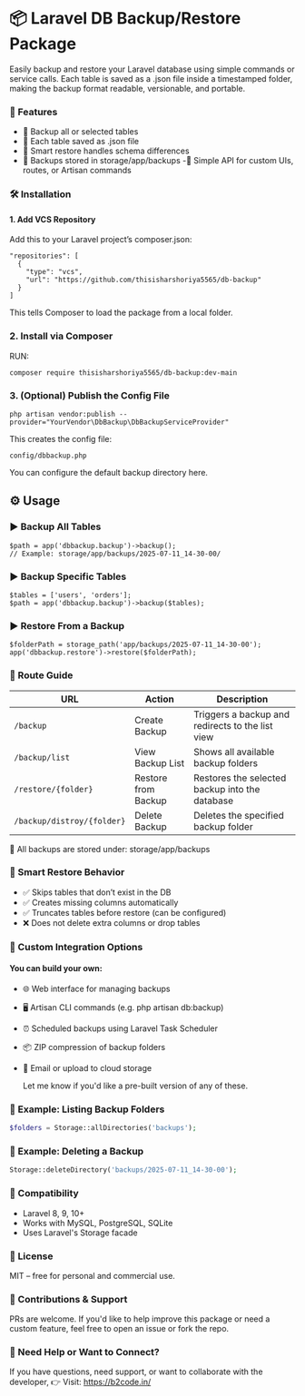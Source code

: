 # 📦 Laravel DB Backup/Restore Package
Easily backup and restore your Laravel database using simple commands or service calls. Each table is saved as a .json file inside a timestamped folder, making the backup format readable, versionable, and portable.

### 🚀 Features
- 🔄 Backup all or selected tables
- 💾 Each table saved as .json file
- 🧠 Smart restore handles schema differences
- 📁 Backups stored in storage/app/backups
-🔌 Simple API for custom UIs, routes, or Artisan commands

### 🛠️ Installation
#### 1. Add VCS Repository
Add this to your Laravel project’s composer.json:

```json:
"repositories": [
  {
    "type": "vcs",
    "url": "https://github.com/thisisharshoriya5565/db-backup"
  }
]
```
This tells Composer to load the package from a local folder.

### 2. Install via Composer
RUN:

```json:
composer require thisisharshoriya5565/db-backup:dev-main
```

### 3. (Optional) Publish the Config File
```bash:
php artisan vendor:publish --provider="YourVendor\DbBackup\DbBackupServiceProvider"
```

This creates the config file:
```arduino:
config/dbbackup.php
```
You can configure the default backup directory here.

## ⚙️ Usage
### ▶ Backup All Tables
```php:
$path = app('dbbackup.backup')->backup();
// Example: storage/app/backups/2025-07-11_14-30-00/
```

### ▶ Backup Specific Tables
```php:
$tables = ['users', 'orders'];
$path = app('dbbackup.backup')->backup($tables);
```

### ▶ Restore From a Backup
```php:
$folderPath = storage_path('app/backups/2025-07-11_14-30-00');
app('dbbackup.restore')->restore($folderPath);
```

### 🧭 Route Guide
| URL                        | Action              | Description                                      |
| -------------------------- | ------------------- | ------------------------------------------------ |
| `/backup`                  | Create Backup       | Triggers a backup and redirects to the list view |
| `/backup/list`             | View Backup List    | Shows all available backup folders               |
| `/restore/{folder}`        | Restore from Backup | Restores the selected backup into the database   |
| `/backup/distroy/{folder}` | Delete Backup       | Deletes the specified backup folder              |

📝 All backups are stored under: storage/app/backups

### 🧠 Smart Restore Behavior
- ✅ Skips tables that don’t exist in the DB
- ✅ Creates missing columns automatically
- ✅ Truncates tables before restore (can be configured)
- ❌ Does not delete extra columns or drop tables

### 🔧 Custom Integration Options
#### You can build your own:

- 🌐 Web interface for managing backups
- 🖥️ Artisan CLI commands (e.g. php artisan db:backup)
- ⏰ Scheduled backups using Laravel Task Scheduler
- 📦 ZIP compression of backup folders
- 📧 Email or upload to cloud storage
  
  Let me know if you'd like a pre-built version of any of these.

### 🧪 Example: Listing Backup Folders
```php
$folders = Storage::allDirectories('backups');
```

### 🧪 Example: Deleting a Backup
```php
Storage::deleteDirectory('backups/2025-07-11_14-30-00');
```

### 🧩 Compatibility
- Laravel 8, 9, 10+
- Works with MySQL, PostgreSQL, SQLite
- Uses Laravel's Storage facade

### 📄 License
MIT – free for personal and commercial use.

### 🤝 Contributions & Support
PRs are welcome. If you'd like to help improve this package or need a custom feature, feel free to open an issue or fork the repo.

### 💬 Need Help or Want to Connect?
If you have questions, need support, or want to collaborate with the developer,
👉 Visit: https://b2code.in/
